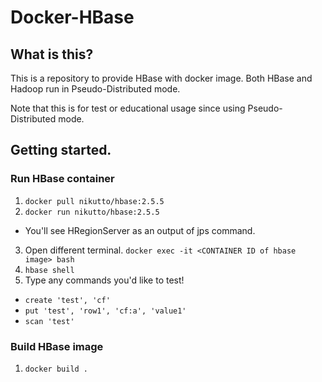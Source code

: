 # Docker-HBase

## What is this?

This is a repository to provide HBase with docker image.
Both HBase and Hadoop run in Pseudo-Distributed mode.

Note that this is for test or educational usage since using Pseudo-Distributed mode.

## Getting started.

### Run HBase container

1. `docker pull nikutto/hbase:2.5.5`
2. `docker run nikutto/hbase:2.5.5`
  - You'll see HRegionServer as an output of jps command.
3. Open different terminal. `docker exec -it <CONTAINER ID of hbase image> bash`
4. `hbase shell`
5. Type any commands you'd like to test!
  - `create 'test', 'cf'`
  - `put 'test', 'row1', 'cf:a', 'value1'`
  - `scan 'test'`

### Build HBase image

1. `docker build .`
